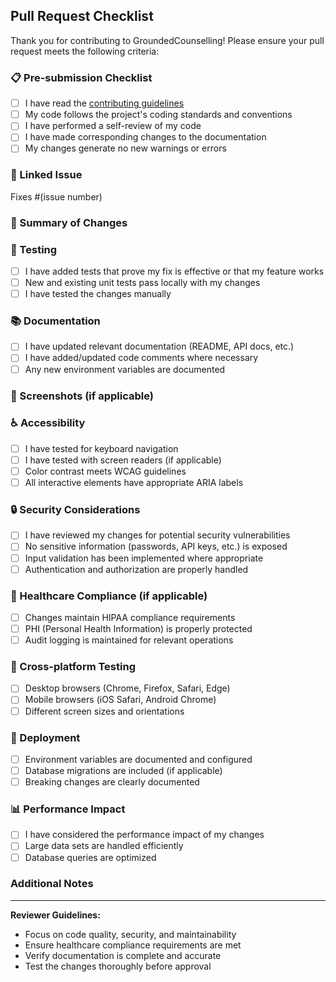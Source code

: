 ## Pull Request Checklist

Thank you for contributing to GroundedCounselling! Please ensure your pull request meets the following criteria:

### 📋 Pre-submission Checklist
- [ ] I have read the [contributing guidelines](.github/CONTRIBUTING.md)
- [ ] My code follows the project's coding standards and conventions
- [ ] I have performed a self-review of my code
- [ ] I have made corresponding changes to the documentation
- [ ] My changes generate no new warnings or errors

### 🔗 Linked Issue
<!-- Link to the issue this PR addresses -->
Fixes #(issue number)

### 📝 Summary of Changes
<!-- Provide a clear description of what changes were made -->

### 🧪 Testing
- [ ] I have added tests that prove my fix is effective or that my feature works
- [ ] New and existing unit tests pass locally with my changes
- [ ] I have tested the changes manually

### 📚 Documentation
- [ ] I have updated relevant documentation (README, API docs, etc.)
- [ ] I have added/updated code comments where necessary
- [ ] Any new environment variables are documented

### 🎨 Screenshots (if applicable)
<!-- Add screenshots for UI changes -->

### ♿ Accessibility
- [ ] I have tested for keyboard navigation
- [ ] I have tested with screen readers (if applicable)
- [ ] Color contrast meets WCAG guidelines
- [ ] All interactive elements have appropriate ARIA labels

### 🔒 Security Considerations
- [ ] I have reviewed my changes for potential security vulnerabilities
- [ ] No sensitive information (passwords, API keys, etc.) is exposed
- [ ] Input validation has been implemented where appropriate
- [ ] Authentication and authorization are properly handled

### 🏥 Healthcare Compliance (if applicable)
- [ ] Changes maintain HIPAA compliance requirements
- [ ] PHI (Personal Health Information) is properly protected
- [ ] Audit logging is maintained for relevant operations

### 📱 Cross-platform Testing
- [ ] Desktop browsers (Chrome, Firefox, Safari, Edge)
- [ ] Mobile browsers (iOS Safari, Android Chrome)
- [ ] Different screen sizes and orientations

### 🚀 Deployment
- [ ] Environment variables are documented and configured
- [ ] Database migrations are included (if applicable)
- [ ] Breaking changes are clearly documented

### 📊 Performance Impact
- [ ] I have considered the performance impact of my changes
- [ ] Large data sets are handled efficiently
- [ ] Database queries are optimized

### Additional Notes
<!-- Any additional information that reviewers should know -->

---

**Reviewer Guidelines:**
- Focus on code quality, security, and maintainability
- Ensure healthcare compliance requirements are met
- Verify documentation is complete and accurate
- Test the changes thoroughly before approval